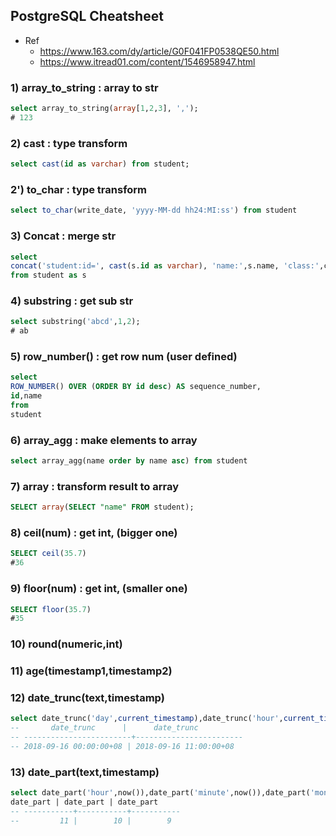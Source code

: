 ## PostgreSQL Cheatsheet

- Ref
	- https://www.163.com/dy/article/G0F041FP0538QE50.html
	- https://www.itread01.com/content/1546958947.html


### 1) array_to_string : array to str
```sql
select array_to_string(array[1,2,3], ',');
# 123
```

### 2) cast : type transform
```sql
select cast(id as varchar) from student;
```

### 2') to_char : type transform
```sql
select to_char(write_date, 'yyyy-MM-dd hh24:MI:ss') from student
```

### 3) Concat : merge str
```sql
select
concat('student:id=', cast(s.id as varchar), 'name:',s.name, 'class:',ci.name)
from student as s
```

### 4) substring : get sub str
```sql
select substring('abcd',1,2); 
# ab
```

### 5) row_number() : get row num (user defined)
```sql
select
ROW_NUMBER() OVER (ORDER BY id desc) AS sequence_number,
id,name
from
student
```

### 6) array_agg : make elements to array
```sql
select array_agg(name order by name asc) from student
```

### 7) array : transform result to array
```sql
SELECT array(SELECT "name" FROM student);
```

### 8) ceil(num) : get int, (bigger one)
```sql
SELECT ceil(35.7)
#36
```

### 9) floor(num) : get int, (smaller one)
```sql
SELECT floor(35.7)
#35
```

### 10) round(numeric,int)

### 11) age(timestamp1,timestamp2)

### 12) date_trunc(text,timestamp)
```sql
select date_trunc('day',current_timestamp),date_trunc('hour',current_timestamp);
--       date_trunc      |      date_trunc      
-- ------------------------+------------------------
-- 2018-09-16 00:00:00+08 | 2018-09-16 11:00:00+08
```

### 13) date_part(text,timestamp)
```sql
select date_part('hour',now()),date_part('minute',now()),date_part('month',now());
date_part | date_part | date_part 
-- -----------+-----------+-----------
--         11 |        10 |        9
```
